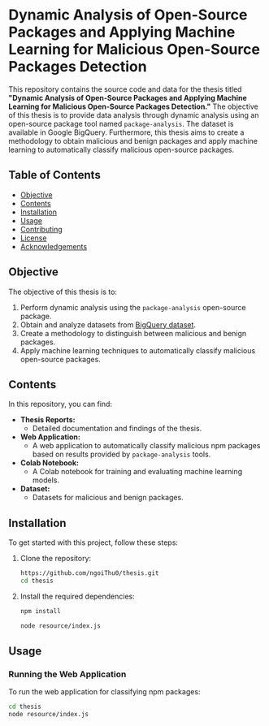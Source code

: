 # Dynamic Analysis of Open-Source Packages and Applying Machine Learning for Malicious Open-Source Packages Detection



This repository contains the source code and data for the thesis titled **"Dynamic Analysis of Open-Source Packages and Applying Machine Learning for Malicious Open-Source Packages Detection."** The objective of this thesis is to provide data analysis through dynamic analysis using an open-source package tool named `package-analysis`. The dataset is available in Google BigQuery. Furthermore, this thesis aims to create a methodology to obtain malicious and benign packages and apply machine learning to automatically classify malicious open-source packages.

## Table of Contents

- [Objective](##objective)
- [Contents](##contents)
- [Installation](##installation)
- [Usage](##usage)
- [Contributing](#contributing)
- [License](#license)
- [Acknowledgements](#acknowledgements)

## Objective

The objective of this thesis is to:
1. Perform dynamic analysis using the `package-analysis` open-source package.
2. Obtain and analyze datasets from [BigQuery dataset](https://console.cloud.google.com/bigquery?d=packages&p=ossf-malware-analysis&t=analysis&page=table).
3. Create a methodology to distinguish between malicious and benign packages.
4. Apply machine learning techniques to automatically classify malicious open-source packages.

## Contents

In this repository, you can find:

- **Thesis Reports:**
  - Detailed documentation and findings of the thesis.
- **Web Application:**
  - A web application to automatically classify malicious npm packages based on results provided by `package-analysis` tools.
- **Colab Notebook:**
  - A Colab notebook for training and evaluating machine learning models.
- **Dataset:**
  - Datasets for malicious and benign packages.

## Installation

To get started with this project, follow these steps:

1. Clone the repository:
    ```sh
    https://github.com/ngoiThu0/thesis.git
    cd thesis
    ```

2. Install the required dependencies:
    ```sh
    npm install

    node resource/index.js
    ```

## Usage

### Running the Web Application

To run the web application for classifying npm packages:

```sh
cd thesis
node resource/index.js
